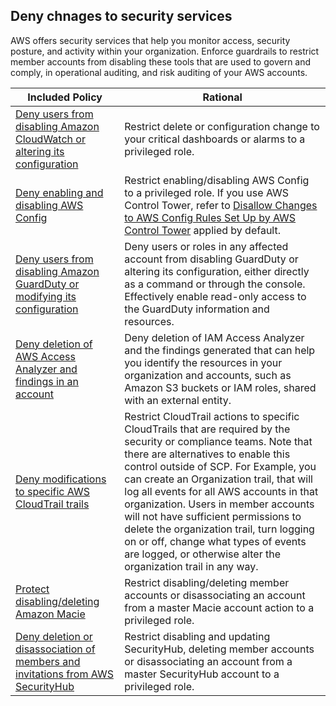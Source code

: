 ## Deny chnages to security services

AWS offers security services that help you monitor access, security posture, and activity within your organization. Enforce guardrails to restrict member accounts from disabling these tools that are used to govern and comply, in operational auditing, and risk auditing of your AWS accounts. 


| Included Policy | Rational | 
|------|-------------|
|[Deny users from disabling Amazon CloudWatch or altering its configuration](Deny-users-from-disabling-or-altering-CloudWatch.json)| Restrict delete or configuration change to your critical dashboards or alarms to a privileged role.|
| [Deny enabling and disabling AWS Config](Deny-enabling-and-disabling-AWS-Config.json) |Restrict enabling/disabling AWS Config to a privileged role. If you use AWS Control Tower, refer to [Disallow Changes to AWS Config Rules Set Up by AWS Control Tower](https://docs.aws.amazon.com/controltower/latest/userguide/mandatory-controls.html#config-rule-disallow-changes) applied by default.|
|[Deny users from disabling Amazon GuardDuty or modifying its configuration](https://docs.aws.amazon.com/organizations/latest/userguide/orgs_manage_policies_scps_examples_guardduty.html#example_guardduty_1) | Deny users or roles in any affected account from disabling GuardDuty or altering its configuration, either directly as a command or through the console. Effectively enable read-only access to the GuardDuty information and resources.|
|[Deny deletion of AWS Access Analyzer and findings in an account](Deny-deletion-of-AWS-Access-Analyzer-and-findings-in-an-account.json)| Deny deletion of IAM Access Analyzer and the findings generated that can help you identify the resources in your organization and accounts, such as Amazon S3 buckets or IAM roles, shared with an external entity.|
|[Deny modifications to specific AWS CloudTrail trails](Deny-modifications-to-specific-CloudTrail-trails.json) | Restrict CloudTrail actions to specific CloudTrails that are required by the security or compliance teams. Note that there are alternatives to enable this control outside of SCP. For Example, you can create an Organization trail, that will log all events for all AWS accounts in that organization. Users in member accounts will not have sufficient permissions to delete the organization trail, turn logging on or off, change what types of events are logged, or otherwise alter the organization trail in any way.|
|[Protect disabling/deleting Amazon Macie](Protect-disabling-or-deleting-Amazon-Macie.json)| Restrict disabling/deleting member accounts or disassociating an account from a master Macie account action to a privileged role.|
|[Deny deletion or disassociation of members and invitations from AWS SecurityHub](Deny-deletion-or-disassociation-or-updation-to-AWS-SecurityHub.json)| Restrict disabling and updating SecurityHub, deleting member accounts or disassociating an account from a master SecurityHub account to a privileged role.|




